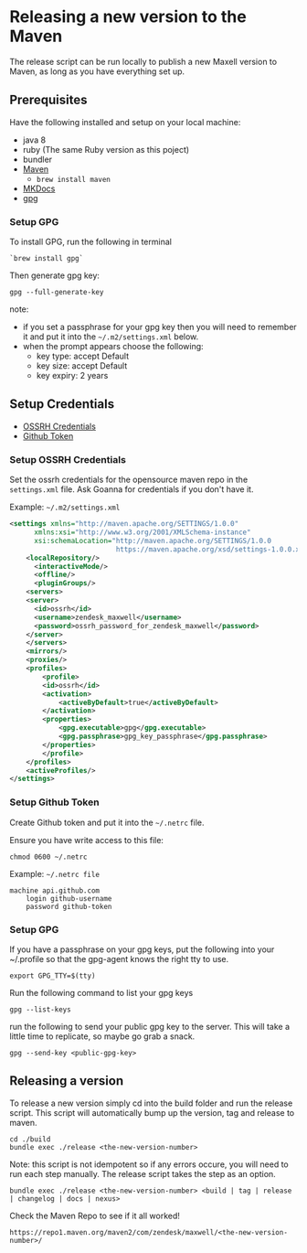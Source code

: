 # Releasing a new version to the Maven
The release script can be run locally to publish a new Maxell version to Maven, as long as you have everything set up.

## Prerequisites
Have the following installed and setup on your local machine:

- java 8
- ruby (The same Ruby version as this poject)
- bundler
- [Maven](https://github.com/rajivkanaujia/alphaworks/wiki/Installing-Maven)
  - `brew install maven`
- [MKDocs](https://www.mkdocs.org)
- [gpg](#setup-gpg)

### Setup GPG
To install GPG, run the following in terminal
```shell
`brew install gpg`
```

Then generate gpg key:
```shell
gpg --full-generate-key
``` 

note: 
- if you set a passphrase for your gpg key then you will need to remember it and put it into the `~/.m2/settings.xml` below.
- when the prompt appears choose the following:
  - key type: accept Default
  - key size: accept Default
  - key expiry: 2 years

## Setup Credentials

- [OSSRH Credentials](#setup-ossrh-credentials)
- [Github Token](#setup-github-token)

### Setup OSSRH Credentials
Set the ossrh credentials for the opensource maven repo in the `settings.xml` file. Ask Goanna for credentials if you don't have it.

Example: `~/.m2/settings.xml`
```xml
<settings xmlns="http://maven.apache.org/SETTINGS/1.0.0"
      xmlns:xsi="http://www.w3.org/2001/XMLSchema-instance"
      xsi:schemaLocation="http://maven.apache.org/SETTINGS/1.0.0
                          https://maven.apache.org/xsd/settings-1.0.0.xsd">
    <localRepository/>
      <interactiveMode/>
      <offline/>
      <pluginGroups/>
    <servers>
    <server>
      <id>ossrh</id>
      <username>zendesk_maxwell</username>
      <password>ossrh_password_for_zendesk_maxwell</password>
    </server>
    </servers>
    <mirrors/>
    <proxies/>
    <profiles>
        <profile>
        <id>ossrh</id>
        <activation>
            <activeByDefault>true</activeByDefault>
        </activation>
        <properties>
            <gpg.executable>gpg</gpg.executable>
            <gpg.passphrase>gpg_key_passphrase</gpg.passphrase>
        </properties>
        </profile>
    </profiles>
    <activeProfiles/>
</settings>

```

### Setup Github Token
Create Github token and put it into the `~/.netrc` file. 

Ensure you have write access to this file:
```shell
chmod 0600 ~/.netrc
```

Example: `~/.netrc file`
```
machine api.github.com
    login github-username
    password github-token
```

### Setup GPG
If you have a passphrase on your gpg keys, put the following into your ~/.profile so that the gpg-agent knows the right tty to use.

```
export GPG_TTY=$(tty)
```

Run the following command to list your gpg keys
```
gpg --list-keys
```

run the following to send your public gpg key to the server.
This will take a little time to replicate, so maybe go grab a snack.
```
gpg --send-key <public-gpg-key>
```

## Releasing a version
To release a new version simply cd into the build folder and run the release script. This script will automatically bump up the version, tag and release to maven. 

```shell
cd ./build
bundle exec ./release <the-new-version-number>
```

Note: this script is not idempotent so if any errors occure, you will need to run each step manually. The release script takes the step as an option.

```shell
bundle exec ./release <the-new-version-number> <build | tag | release | changelog | docs | nexus>
```

Check the Maven Repo to see if it all worked!

```
https://repo1.maven.org/maven2/com/zendesk/maxwell/<the-new-version-number>/
```
